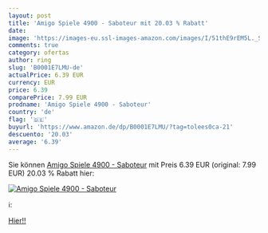 ```yaml
---
layout: post
title: 'Amigo Spiele 4900 - Saboteur mit 20.03 % Rabatt'
date: 
image: 'https://images-eu.ssl-images-amazon.com/images/I/51thE9rEM5L._SL200_.jpg'
comments: true
category: ofertas
author: ring
slug: 'B0001E7LMU-de'
actualPrice: 6.39 EUR
currency: EUR
price: 6.39
comparePrice: 7.99 EUR
prodname: 'Amigo Spiele 4900 - Saboteur'
country: 'de'
flag: '🇩🇪'
buyurl: 'https://www.amazon.de/dp/B0001E7LMU/?tag=tolees0ca-21'
descuento: '20.03'
average: '6.39'
---
```


Sie können [Amigo Spiele 4900 - Saboteur](https://www.amazon.de/dp/B0001E7LMU/?tag=tolees0ca-21) mit Preis 6.39 EUR (original: 7.99 EUR) 20.03 % Rabatt hier:

[![Amigo Spiele 4900 - Saboteur](https://images-eu.ssl-images-amazon.com/images/I/51thE9rEM5L._SL200_.jpg)](https://www.amazon.de/dp/B0001E7LMU/?tag=tolees0ca-21)

ℹ️:


[Hier!!](https://www.amazon.de/dp/B0001E7LMU/?tag=tolees0ca-21)
